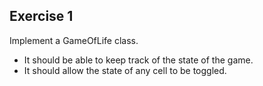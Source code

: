 ## Exercise 1

Implement a GameOfLife class.

- It should be able to keep track of the state of the game.
- It should allow the state of any cell to be toggled.
